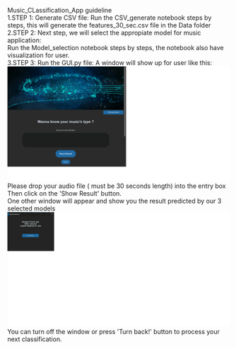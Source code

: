 Music_CLassification_App guideline <br />
1.STEP 1: 
  Generate CSV file: Run the CSV_generate notebook steps by steps, this will generate the features_30_sec.csv file in the Data folder <br />
2.STEP 2: Next step, we will select the appropiate model for music application: <br />
  Run the Model_selection notebook steps by steps, the notebook also have visualization for user. <br /> 
3.STEP 3: Run the GUI.py file: A window will show up for user like this: <br />
![image](gui_images/readme.png) <br />
  Please drop your audio file ( must be 30 seconds length) into the entry box <br />
  Then click on the 'Show Result' button. <br />
  One other window will appear and show you the result predicted by our 3 selected models  <br />
  ![image](gui_images/readme2.png)  <br />
  You can turn off the window or press 'Turn back!' button to process your next classification. <br />


  


